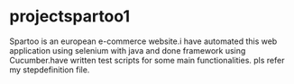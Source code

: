 # projectspartoo1
Spartoo is an european e-commerce website.i have automated this web application using selenium with java and done framework using Cucumber.have written test scripts for some main functionalities.
pls refer my stepdefinition file.

